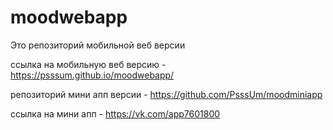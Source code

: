 # moodwebapp
Это репозиторий мобильной веб версии

ссылка на мобильную веб версию - https://psssum.github.io/moodwebapp/

репозиторий мини апп версии - https://github.com/PsssUm/moodminiapp

ссылка на мини апп - https://vk.com/app7601800
